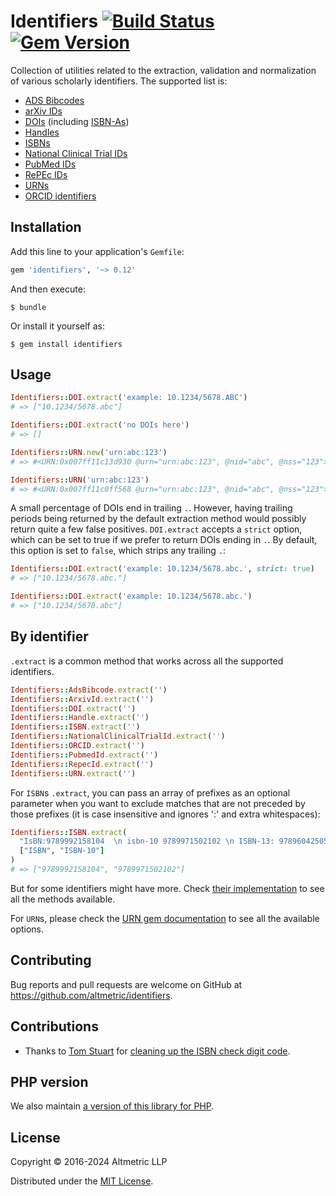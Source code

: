 # Identifiers [![Build Status](https://travis-ci.org/altmetric/identifiers.svg?branch=master)](https://travis-ci.org/altmetric/identifiers) [![Gem Version](https://badge.fury.io/rb/identifiers.svg)](https://badge.fury.io/rb/identifiers)

Collection of utilities related to the extraction, validation and normalization of various scholarly identifiers. The supported list is:

- [ADS Bibcodes](http://adsdoc.harvard.edu/abs_doc/help_pages/bibcodes.html)
- [arXiv IDs](https://arxiv.org/help/arxiv_identifier)
- [DOIs](https://www.doi.org/) (including [ISBN-As](https://www.doi.org/factsheets/ISBN-A.html))
- [Handles](https://en.wikipedia.org/wiki/Handle_System)
- [ISBNs](https://en.wikipedia.org/wiki/International_Standard_Book_Number)
- [National Clinical Trial IDs](https://clinicaltrials.gov/)
- [PubMed IDs](http://www.ncbi.nlm.nih.gov/pubmed)
- [RePEc IDs](https://en.wikipedia.org/wiki/Research_Papers_in_Economics)
- [URNs](https://en.wikipedia.org/wiki/Uniform_Resource_Name)
- [ORCID identifiers](http://orcid.org/)

## Installation

Add this line to your application's `Gemfile`:

```ruby
gem 'identifiers', '~> 0.12'
```

And then execute:

    $ bundle

Or install it yourself as:

    $ gem install identifiers

## Usage

```ruby
Identifiers::DOI.extract('example: 10.1234/5678.ABC')
# => ["10.1234/5678.abc"]

Identifiers::DOI.extract('no DOIs here')
# => []

Identifiers::URN.new('urn:abc:123')
# => #<URN:0x007ff11c13d930 @urn="urn:abc:123", @nid="abc", @nss="123">

Identifiers::URN('urn:abc:123')
# => #<URN:0x007ff11c0ff568 @urn="urn:abc:123", @nid="abc", @nss="123">
```

A small percentage of DOIs end in trailing `.`. However, having trailing periods
being returned by the default extraction method would possibly return quite a few
false positives.
`DOI.extract` accepts a `strict` option, which can be set to true if we prefer to
return DOIs ending in `.`. By default, this option is set to `false`, which strips
any trailing `.`:

```ruby
Identifiers::DOI.extract('example: 10.1234/5678.abc.', strict: true)
# => ["10.1234/5678.abc."]

Identifiers::DOI.extract('example: 10.1234/5678.abc.')
# => ["10.1234/5678.abc"]
```

## By identifier

`.extract` is a common method that works across all the supported identifiers.

```ruby
Identifiers::AdsBibcode.extract('')
Identifiers::ArxivId.extract('')
Identifiers::DOI.extract('')
Identifiers::Handle.extract('')
Identifiers::ISBN.extract('')
Identifiers::NationalClinicalTrialId.extract('')
Identifiers::ORCID.extract('')
Identifiers::PubmedId.extract('')
Identifiers::RepecId.extract('')
Identifiers::URN.extract('')
```

For `ISBN`s `.extract`, you can pass an array of prefixes as an optional parameter when you want to exclude matches that are not preceded by those prefixes (it is case insensitive and ignores ':' and extra whitespaces):

```ruby
Identifiers::ISBN.extract(
  "IsBN:9789992158104  \n isbn-10 9789971502102 \n ISBN-13: 9789604250592 \n 9788090273412",
  ["ISBN", "ISBN-10"]
)
# => ["9789992158104", "9789971502102"]
```


But for some identifiers might have more. Check [their implementation](https://github.com/altmetric/identifiers/tree/master/lib/identifiers) to see all the methods available.

For `URN`s, please check the [URN gem documentation](https://github.com/altmetric/urn) to see all the available options.

## Contributing

Bug reports and pull requests are welcome on GitHub at https://github.com/altmetric/identifiers.

## Contributions

* Thanks to [Tom Stuart](https://github.com/tomstuart) for [cleaning up the ISBN check digit code](https://github.com/altmetric/identifiers/pull/10).

## PHP version

We also maintain [a version of this library for PHP](https://github.com/altmetric/php-identifiers).

## License

Copyright © 2016-2024 Altmetric LLP

Distributed under the [MIT License](http://opensource.org/licenses/MIT).
